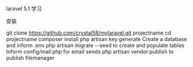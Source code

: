 laravel 5.1 学习


安装

git clone https://github.com/crystal58/mylaravel.git projectname
cd projectname
composer install
php artisan key:generate
Create a database and inform .env
php artisan migrate --seed to create and populate tables
Inform config/mail.php for email sends
php artisan vendor:publish to publish filemanager